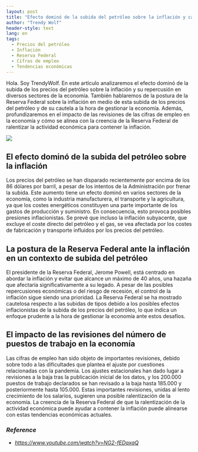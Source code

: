 ```yaml
---
layout: post
title: "Efecto dominó de la subida del petróleo sobre la inflación y cautela de la Reserva Federal"
author: "Trendy Wolf"
header-style: text
lang: en
tags:
  - Precios del petróleo
  - Inflación
  - Reserva Federal
  - Cifras de empleo
  - Tendencias económicas
---
```


Hola. Soy TrendyWolf. En este artículo analizaremos el efecto dominó de la subida de los precios del petróleo sobre la inflación y su repercusión en diversos sectores de la economía. También hablaremos de la postura de la Reserva Federal sobre la inflación en medio de esta subida de los precios del petróleo y de su cautela a la hora de gestionar la economía. Además, profundizaremos en el impacto de las revisiones de las cifras de empleo en la economía y cómo se alinea con la creencia de la Reserva Federal de ralentizar la actividad económica para contener la inflación.

<img
    src="https://i.ytimg.com/vi/NG2-fEDqxqQ/hqdefault.jpg"
/>


## El efecto dominó de la subida del petróleo sobre la inflación
Los precios del petróleo se han disparado recientemente por encima de los 86 dólares por barril, a pesar de los intentos de la Administración por frenar la subida. Este aumento tiene un efecto dominó en varios sectores de la economía, como la industria manufacturera, el transporte y la agricultura, ya que los costes energéticos constituyen una parte importante de los gastos de producción y suministro. En consecuencia, esto provoca posibles presiones inflacionistas. Se prevé que incluso la inflación subyacente, que excluye el coste directo del petróleo y el gas, se vea afectada por los costes de fabricación y transporte influidos por los precios del petróleo.

## La postura de la Reserva Federal ante la inflación en un contexto de subida del petróleo
El presidente de la Reserva Federal, Jerome Powell, está centrado en abordar la inflación y evitar que alcance un máximo de 40 años, una hazaña que afectaría significativamente a su legado. A pesar de las posibles repercusiones económicas o del riesgo de recesión, el control de la inflación sigue siendo una prioridad. La Reserva Federal se ha mostrado cautelosa respecto a las subidas de tipos debido a los posibles efectos inflacionistas de la subida de los precios del petróleo, lo que indica un enfoque prudente a la hora de gestionar la economía ante estos desafíos.

## El impacto de las revisiones del número de puestos de trabajo en la economía
Las cifras de empleo han sido objeto de importantes revisiones, debido sobre todo a las dificultades que plantea el ajuste por cuestiones relacionadas con la pandemia. Los ajustes estacionales han dado lugar a revisiones a la baja tras la publicación inicial de los datos, y los 200.000 puestos de trabajo declarados se han revisado a la baja hasta 185.000 y posteriormente hasta 105.000. Estas importantes revisiones, unidas al lento crecimiento de los salarios, sugieren una posible ralentización de la economía. La creencia de la Reserva Federal de que la ralentización de la actividad económica puede ayudar a contener la inflación puede alinearse con estas tendencias económicas actuales.


### _Reference_
- _https://www.youtube.com/watch?v=NG2-fEDqxqQ_

